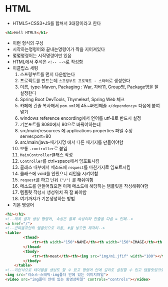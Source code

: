 # HTML
- HTML5+CSS3+JS를 합쳐서 3대장이라고 한다
```HTML
<h1>Hell HTML5</h1>
```
- 이런 형식의 구성
- 시작하는명령어와 끝내는명령어가 짝을 지어져있다
- 몇몇명령어는 시작명령어만 있음
- HTML에서 주석은 `<!-- -->`로 작성함
- 이클립스 세팅
  1. 스프링부트를 먼저 다운받는다
  2. 프로젝트를 만드는데 `스프링부트 프로젝트 - 스타터`로 생성한다
  3. 이름, type-Maven, Packaging : War, 자바11, Group명, Package명을 잘 설정한다
  4. Spring Boot DevTools, Thymeleaf, Spring Web 체크
  5. 카페에 긴줄 복사해서 `pom.xml`에 45~46번째줄 `</dependency>` 다음에 붙여넣기
  6. windows reference encording에서 언어를 utf-8로 반드시 설정
  7. 기본포트를 8080에서 80으로 바꿔야하는데
  8. src/main/resources 에 applications.properties 파일 수정 server.port=80
  9. src/main/java-패키지명 에서 다른 패키지를 만들어야함
  10. 보통 `.controller`로 붙임
  11. `MainController`클래스 작성
  12. `Controller`를 ctrl+space해서 임포트시킴
  13. 클래스 내부에서 메소드에 `request`를 마찬가지로 임포트시킴
  14. 클래스에 void를 안줬으니 리턴을 시켜야함
  15. `request`를 하고 난뒤 `("/")` 를 해줘야함
  16. 메소드를 만들어줬으면 이제 메소드에 해당하는 템플릿을 작성해줘야함
  17. 템플릿 작성시 생성위치 꼭 잘 봐야함
  18. 여기까지가 기본생성하는 방법
- 기본 명령어
```HTML
<h1></h1>
<!--제목 글자 생성 명령어, 속성은 블록 속성이라 한줄을 다씀 = 민폐-->
<a href="/">
<!--큰따옴표안의 템플릿으로 이동, #을 넣으면 재자리-->
<table>
		<thead>
			<tr><th width="150">NAME</th><th width="150">IMAGE</th><th width="150">PRICE</th><th width="150">BUY</th><th width="150">CART</th></tr>
		</thead>
		<tbody>
			<tr><th>meat</th><th><img src="img/m1.jfif" width="100"></th><th>20000</th><th><a href="#">BUY</a></th><th><a href="#">CART</a></th></tr>
		</tbody>
	</table>
<!--이런식으로 테이블을 생성도 할 수 있고 명령어 안에 길이도 설정할 수 있고 템플릿링크도 넣을 수 있다-->
<img src="리소스-스태틱-img폴더 안에 있는 이미지파일">
<video src="img폴더 안에 있는 동영상파일" controls="controls"></video>
```